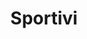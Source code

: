 ---
title: "Sportivi"
icon: "directions_run"
description: "Le microlesioni, i problemi articolari o le lesioni muscolari devono essere individuati precocemente."
weight: 1
---